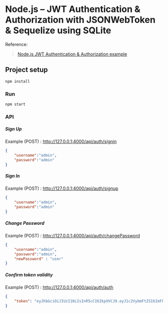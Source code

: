 # Node.js – JWT Authentication & Authorization with JSONWebToken & Sequelize using SQLite

Reference:

> [Node.js JWT Authentication & Authorization example](https://bezkoder.com/node-js-jwt-authentication-mysql/)

## Project setup
```
npm install
```

### Run
```
npm start
```

### API
#####  Sign Up

Example (POST) : http://127.0.0.1:4000/api/auth/signin
```json
{
	"username":"admin",
	"password":"admin"
}
```
#####  Sign In

Example (POST) : http://127.0.0.1:4000/api/auth/signup
```json
{
	"username":"admin",
	"password":"admin"
}
```
#####  Change Password

Example (POST) : http://127.0.0.1:4000/api/auth/changePassword
```json
{
	"username":"admin",
	"password":"admin",
	"newPassword" : "user"
}
```

#####  Confirm token validity

Example (POST) : http://127.0.0.1:4000/api/auth/auth
```json
{
    "token": "eyJhbGciOiJIUzI1NiIsInR5cCI6IkpXVCJ9.eyJ1c2VybmFtZSI6ImFkbWluIiwiaWF0IjoxNTg1MTIwNzg5LCJleHAiOjE1ODUyMDcxODl9.vRh2qorgcNvN7Tqnu5d1G167j22vwnrZIFxr2i0Xsj8"
}
```
